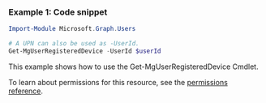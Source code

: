 ### Example 1: Code snippet

```powershellImport-Module Microsoft.Graph.Users

# A UPN can also be used as -UserId.
Get-MgUserRegisteredDevice -UserId $userId
```
This example shows how to use the Get-MgUserRegisteredDevice Cmdlet.
To learn about permissions for this resource, see the [permissions reference](/graph/permissions-reference).

